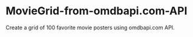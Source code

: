 # MovieGrid-from-omdbapi.com-API
Create a grid of 100 favorite movie posters using omdbapi.com API.

